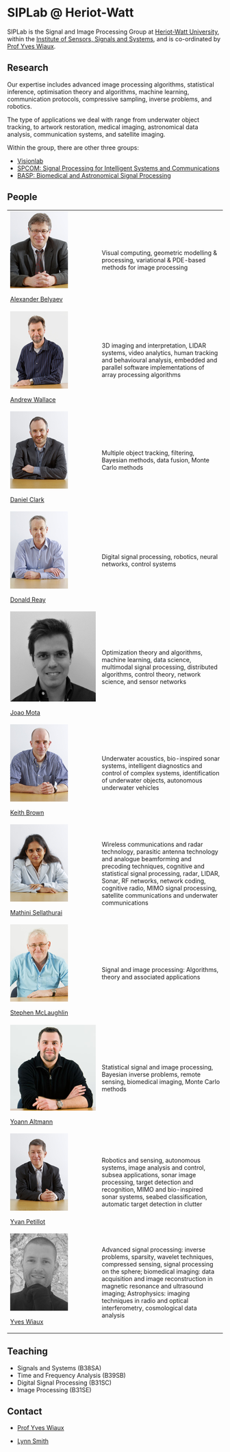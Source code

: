 # SIPLab @ Heriot-Watt

SIPLab is the Signal and Image Processing Group at [Heriot-Watt
University](https://www.hw.ac.uk/), within the [Institute of Sensors, Signals
and
Systems](https://www.hw.ac.uk/schools/engineering-physical-sciences/institutes/sensors-signals-systems.htm),
and is co-ordinated by [Prof Yves Wiaux](https://www.hw.ac.uk/schools/engineering-physical-sciences/staff-directory/yves-wiaux.htm).

## Research

Our expertise includes advanced image processing algorithms, statistical
inference, optimisation theory and algorithms, machine learning, communication
protocols, compressive sampling, inverse problems, and robotics.

The type of applications we deal with range from underwater object tracking, to
artwork restoration, medical imaging, astronomical data analysis,
communication systems, and satellite imaging.

Within the group, there are other three groups:

* [Visionlab](http://visionlab.eps.hw.ac.uk/)
* [SPCOM: Signal Processing for Intelligent Systems and Communications](https://www.sml.hw.ac.uk/schools/engineering-physical-sciences/institutes/sensors-signals-systems/signal-processing-intelligent-systems.htm)
* [BASP: Biomedical and Astronomical Signal Processing](https://www.hw.ac.uk/schools/engineering-physical-sciences/institutes/sensors-signals-systems/basp.htm)


## People

<table id="t01">
  <tr>
    <td width="200px">
      <a href="http://home.eps.hw.ac.uk/~ab226/"> 
        <img src="images/belyaev.jpg" alt="Alexander Belyaev" id="pp"/> 
      </a> 
      <p>
        <a href="http://home.eps.hw.ac.uk/~ab226/">
          Alexander Belyaev
        </a>
      </p>
    </td>
    <td> 
      Visual computing,
      geometric modelling & processing, 
      variational & PDE-based methods for image processing
    </td>
  </tr>
  <tr>
    <td width="200px">
      <a href="http://home.eps.hw.ac.uk/~ceeamw/andy.html">
        <img src="images/wallace.jpg" alt="Andrew Wallace" id="pp"/>
      </a> 
      <p>
        <a href="http://home.eps.hw.ac.uk/~ceeamw/andy.html">
          Andrew Wallace
        </a>
      </p>
    </td>
    <td>
      3D imaging and interpretation, LIDAR systems, video analytics, human
      tracking and behavioural analysis, embedded and parallel software
      implementations of array processing algorithms
    </td>
  </tr>
  <tr>
    <td width="200px">
      <a href="https://researchportal.hw.ac.uk/en/persons/daniel-e-clark">
        <img src="images/clark.jpg" alt="Daniel Clark" id="pp"/>
      </a> 
      <p>
        <a href="https://researchportal.hw.ac.uk/en/persons/daniel-e-clark">
          Daniel Clark
        </a>
      </p>
    </td>
    <td>
      Multiple object tracking, filtering, Bayesian methods, data fusion,
      Monte Carlo methods
    </td>
  </tr>
  <tr>
    <td width="200px">
      <a href="https://researchportal.hw.ac.uk/en/persons/donald-shewan-reay">
        <img src="images/reay.jpg" alt="Donald Reay" id="pp"/>
      </a> 
      <p>
        <a href="https://researchportal.hw.ac.uk/en/persons/donald-shewan-reay">
          Donald Reay
        </a>
      </p>
    </td>
    <td>
      Digital signal processing, robotics, neural networks, control systems
    </td>
  </tr>
  <tr>
    <td width="200px">
      <a href="http://jmota.eps.hw.ac.uk/">
        <img src="images/mota.png" alt="Joao Mota" id="pp"/>
      </a> 
      <p>
        <a href="http://jmota.eps.hw.ac.uk/">
          Joao Mota
        </a>
      </p>
    </td>
    <td>
      Optimization theory and algorithms, machine learning, data science,
      multimodal signal processing, distributed algorithms, control theory,
      network science, and sensor networks
    </td>
  </tr>
  <tr>
    <td width="200px">
      <a href="https://researchportal.hw.ac.uk/en/persons/keith-edgar-brown">
        <img src="images/brown.jpg" alt="Keith Brown" id="pp"/>
      </a> 
      <p>
        <a href="https://researchportal.hw.ac.uk/en/persons/keith-edgar-brown">
          Keith Brown
        </a>
      </p>
    </td>
    <td>
      Underwater acoustics, bio-inspired sonar systems, intelligent diagnostics
      and control of complex systems, identification of underwater objects,
      autonomous underwater vehicles
    </td>
  </tr>
  <tr>
    <td width="200px">
      <a href="https://researchportal.hw.ac.uk/en/persons/mathini-sellathurai">
        <img src="images/sellathurai.jpg" alt="Mathini Sellathurai" id="pp"/>
      </a> 
      <p>
        <a href="https://researchportal.hw.ac.uk/en/persons/mathini-sellathurai">
         Mathini Sellathurai
        </a>
      </p>
    </td>
    <td>
      Wireless communications and radar technology, parasitic antenna
      technology and analogue beamforming and precoding techniques, cognitive
      and statistical signal processing, radar, LIDAR, Sonar, RF networks,
      network coding, cognitive radio, MIMO signal processing, satellite
      communications and underwater communications
    </td>
  </tr>
  <tr>
    <td width="200px">
      <a href="https://www.hw.ac.uk/schools/engineering-physical-sciences/staff-directory/stephen-mclaughlin.htm">
        <img src="images/mclaughlin.jpg" alt="Stephen McLaughlin" id="pp"/>
      </a> 
      <p>
        <a href="https://www.hw.ac.uk/schools/engineering-physical-sciences/staff-directory/stephen-mclaughlin.htm">
          Stephen McLaughlin
        </a>
      </p>
    </td>
    <td>
      Signal and image processing: Algorithms, theory and associated
      applications
    </td>
  </tr>
  <tr>
    <td width="200px">
      <a href="http://yoannaltmann.weebly.com/">
        <img src="images/altmann.jpg" alt="Yoann Altmann" id="pp"/>
      </a> 
      <p>
        <a href="http://yoannaltmann.weebly.com/">
           Yoann Altmann
        </a>
      </p>
    </td>
    <td>
      Statistical signal and image processing, Bayesian inverse problems,
      remote sensing, biomedical imaging, Monte Carlo methods
    </td>
  </tr>
  <tr>
    <td width="200px">
      <a href="https://www.hw.ac.uk/schools/engineering-physical-sciences/staff-directory/y_petillot.htm">
        <img src="images/petillot.jpg" alt="Yvan Petillot" id="pp"/>
      </a> 
      <p>
        <a href="https://www.hw.ac.uk/schools/engineering-physical-sciences/staff-directory/y_petillot.htm">
          Yvan Petillot
        </a>
      </p>
    </td>
    <td>
      Robotics and sensing, autonomous systems, image analysis and control,
      subsea applications, sonar image processing, target detection and
      recognition, MIMO and bio-inspired sonar systems, seabed classification,
      automatic target detection in clutter
    </td>
  </tr>
  <tr>
    <td width="200px">
      <a href="https://www.hw.ac.uk/schools/engineering-physical-sciences/staff-directory/yves-wiaux.htm">
        <img src="images/wiaux.jpeg" alt="Yves Wiaux" id="pp"/>
      </a> 
      <p>
        <a href="https://www.hw.ac.uk/schools/engineering-physical-sciences/staff-directory/yves-wiaux.htm">
          Yves Wiaux
        </a>
      </p>
    </td>
    <td>
      Advanced signal processing: inverse problems, sparsity, wavelet
      techniques, compressed sensing, signal processing on the sphere;
      biomedical imaging: data acquisition and image reconstruction in magnetic
      resonance and ultrasound imaging; Astrophysics: imaging techniques in
      radio and optical interferometry, cosmological data analysis
    </td>
  </tr>
</table>
 

## Teaching

* Signals and Systems (B38SA)
* Time and Frequency Analysis (B39SB)
* Digital Signal Processing (B31SC)
* Image Processing (B31SE)


## Contact

* [Prof Yves Wiaux](mailto:Y.Wiaux@hw.ac.uk)

* [Lynn Smith](mailto:L.Smith@hw.ac.uk)
